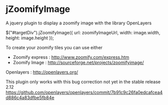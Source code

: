jZoomifyImage
=============

A jquery plugin to display a zoomify image with the library OpenLayers

$("#targetDiv").jZoomifyImage({
      url: zoomifyImageUrl,
      width: image.width,
      height: image.height
  });
  
  
  To create your zoomify tiles you can use either 
  
  - Zoomify express : http://www.zoomify.com/express.htm
  - Zoomify Image : http://sourceforge.net/projects/zoomifyimage/


Openlayers : http://openlayers.org/

This plugin only works with this bug correction not yet in the stable release 2.12
https://github.com/openlayers/openlayers/commit/7b91c9c26fa0edcafcea4d886c4a83dfbe5fb84e
